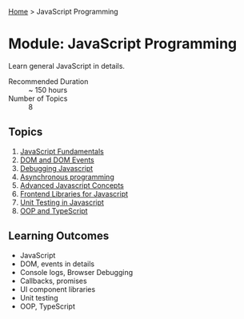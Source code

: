[Home](../index.md) > JavaScript Programming

# Module: JavaScript Programming

Learn general JavaScript in details.

<dl>
<dt>Recommended Duration</dt>
<dd>~ 150 hours</dd>
<dt>Number of Topics</dt>
<dd>8</dd>
</dl>

## Topics

1. [JavaScript Fundamentals](./js-fundamentals.md)
1. [DOM and DOM Events](./dom.md)
1. [Debugging Javascript](./debugging.md)
1. [Asynchronous programming](./async.md)
1. [Advanced Javascript Concepts](./adv-js.md)
1. [Frontend Libraries for Javascript](./libraries.md)
1. [Unit Testing in Javascript](./unit-testing.md)
1. [OOP and TypeScript](./oop.md)

## Learning Outcomes

- JavaScript
- DOM, events in details
- Console logs, Browser Debugging
- Callbacks, promises
- UI component libraries
- Unit testing
- OOP, TypeScript